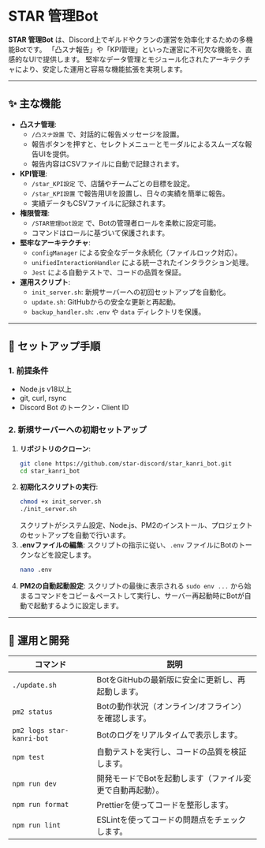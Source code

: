 # STAR 管理Bot

**STAR 管理Bot** は、Discord上でギルドやクランの運営を効率化するための多機能Botです。
「凸スナ報告」や「KPI管理」といった運営に不可欠な機能を、直感的なUIで提供します。
堅牢なデータ管理とモジュール化されたアーキテクチャにより、安定した運用と容易な機能拡張を実現します。

---

## ✨ 主な機能

- **凸スナ管理**:
  - `/凸スナ設置` で、対話的に報告メッセージを設置。
  - 報告ボタンを押すと、セレクトメニューとモーダルによるスムーズな報告UIを提供。
  - 報告内容はCSVファイルに自動で記録されます。
- **KPI管理**:
  - `/star_KPI設定` で、店舗やチームごとの目標を設定。
  - `/star_KPI設置` で報告用UIを設置し、日々の実績を簡単に報告。
  - 実績データもCSVファイルに記録されます。
- **権限管理**:
  - `/STAR管理bot設定` で、Botの管理者ロールを柔軟に設定可能。
  - コマンドはロールに基づいて保護されます。
- **堅牢なアーキテクチャ**:
  - `configManager` による安全なデータ永続化（ファイルロック対応）。
  - `unifiedInteractionHandler` による統一されたインタラクション処理。
  - `Jest` による自動テストで、コードの品質を保証。
- **運用スクリプト**:
  - `init_server.sh`: 新規サーバーへの初回セットアップを自動化。
  - `update.sh`: GitHubからの安全な更新と再起動。
  - `backup_handler.sh`: `.env` や `data` ディレクトリを保護。

---

## 🚀 セットアップ手順

### 1. 前提条件
- Node.js v18以上
- git, curl, rsync
- Discord Bot のトークン・Client ID

### 2. 新規サーバーへの初期セットアップ

1.  **リポジトリのクローン**:
    ```bash
    git clone https://github.com/star-discord/star_kanri_bot.git
    cd star_kanri_bot
    ```
2.  **初期化スクリプトの実行**:
    ```bash
    chmod +x init_server.sh
    ./init_server.sh
    ```
    スクリプトがシステム設定、Node.js、PM2のインストール、プロジェクトのセットアップを自動で行います。
3.  **.envファイルの編集**:
    スクリプトの指示に従い、`.env` ファイルにBotのトークンなどを設定します。
    ```bash
    nano .env
    ```
4.  **PM2の自動起動設定**:
    スクリプトの最後に表示される `sudo env ...` から始まるコマンドをコピー＆ペーストして実行し、サーバー再起動時にBotが自動で起動するように設定します。

---

## 🔧 運用と開発

| コマンド                | 説明                                           |
| ----------------------- | ---------------------------------------------- |
| `./update.sh`           | BotをGitHubの最新版に安全に更新し、再起動します。 |
| `pm2 status`            | Botの動作状況（オンライン/オフライン）を確認します。 |
| `pm2 logs star-kanri-bot` | Botのログをリアルタイムで表示します。              |
| `npm test`              | 自動テストを実行し、コードの品質を検証します。     |
| `npm run dev`           | 開発モードでBotを起動します（ファイル変更で自動再起動）。 |
| `npm run format`        | Prettierを使ってコードを整形します。             |
| `npm run lint`          | ESLintを使ってコードの問題点をチェックします。     |
